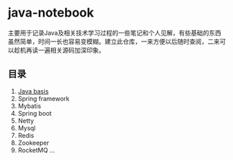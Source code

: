 # java-notebook
主要用于记录Java及相关技术学习过程的一些笔记和个人见解，有些基础的东西虽然简单，时间一长也容易变模糊。建立此仓库，一来方便以后随时查阅，二来可以趁机再读一遍相关源码加深印象。

## 目录
1. [Java basis ](https://github.com/luocx/java-notebook/java-basis/index.md)
3. Spring framework
4. Mybatis
5. Spring boot
6. Netty
7. Mysql  
8. Redis
9. Zookeeper
10. RocketMQ
...

